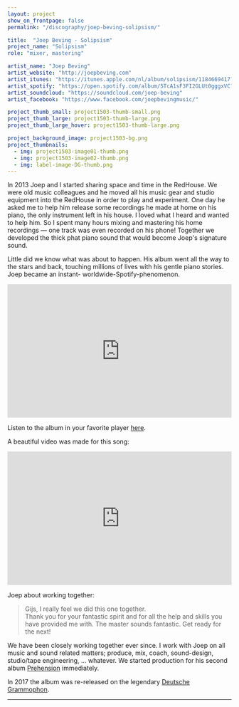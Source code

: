 ```yaml
---
layout: project
show_on_frontpage: false
permalink: "/discography/joep-beving-solipsism/"

title:  "Joep Beving - Solipsism"
project_name: "Solipsism"
role: "mixer, mastering"

artist_name: "Joep Beving"
artist_website: "http://joepbeving.com"
artist_itunes: "https://itunes.apple.com/nl/album/solipsism/1184669417?l=en"
artist_spotify: "https://open.spotify.com/album/5TcA1sF3FI2GLUt0gggxVC?si=_GudxEtCTvC4D4WRkvSpcA"
artist_soundcloud: "https://soundcloud.com/joep-beving"
artist_facebook: "https://www.facebook.com/joepbevingmusic/"

project_thumb_small: project1503-thumb-small.png
project_thumb_large: project1503-thumb-large.png
project_thumb_large_hover: project1503-thumb-large.png

project_background_image: project1503-bg.png
project_thumbnails:
  - img: project1503-image01-thumb.png
  - img: project1503-image02-thumb.png
  - img: label-image-DG-thumb.png
---
```


In 2013  Joep and I started sharing space and time in the RedHouse. We were old music colleagues and he moved all his music gear and studio equipment into the RedHouse in order to play and experiment. One day he asked me to help him release some recordings he made at home on his piano, the only instrument left in his house. I loved what I heard and wanted to help him. So I spent many hours mixing and mastering his home recordings — one track was even recorded on his phone! Together we developed
the thick phat piano sound that would become Joep's signature sound.

Little did we know what was about to happen. His album went all the way to the stars
and back, touching millions of lives with his gentle piano stories. Joep became an instant- worldwide-Spotify-phenomenon.

<iframe src="https://open.spotify.com/embed/album/5TcA1sF3FI2GLUt0gggxVC" width="100%" height="300" frameborder="0" allowtransparency="true" allow="encrypted-media"></iframe>

Listen to the album in your favorite player [here](https://dg.lnk.to/solipsism).

A beautiful video was made for this song:

<iframe width="100%" height="300" src="https://www.youtube.com/embed/-chZu7V3NTM?rel=0" frameborder="0" allow="autoplay; encrypted-media" allowfullscreen></iframe>

Joep about working together:
<blockquote>
<p>Gijs, I really feel we did this one together.<br />Thank you for your fantastic spirit and for all the help and skills you have provided me with. The master sounds fantastic. Get ready for the next!</p>
</blockquote>

We have been closely working together ever since. I work with Joep on all music and sound related matters; produce, mix, coach, sound-design, studio/tape engineering, ... whatever.
We started production for his second album [Prehension](../joep-beving-prehension) immediately.

In 2017 the album was re-released on the legendary [Deutsche Grammophon](https://www.deutschegrammophon.com/en/cat/4797469?).

---